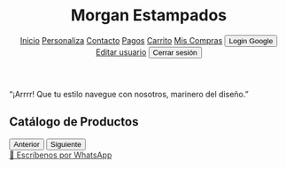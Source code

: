 <!DOCTYPE html>
<html lang="es">
<head>
  <meta charset="UTF-8" />
  <meta name="viewport" content="width=device-width, initial-scale=1.0" />
  <title>Morgan Estampados</title>
  <script src="https://cdn.tailwindcss.com"></script>
  <script src="https://www.gstatic.com/firebasejs/9.22.2/firebase-app-compat.js"></script>
  <script src="https://www.gstatic.com/firebasejs/9.22.2/firebase-auth-compat.js"></script>
  <style>
    .parpadea {
      animation: blink 1s infinite;
    }
    @keyframes blink {
      0%, 100% { opacity: 1; }
      50% { opacity: 0.3; }
    }

    button, a, img {
      transition: transform 0.2s ease-in-out;
    }
    button:hover, a:hover, img:hover {
      transform: scale(1.15);
    }
  </style>
</head>
<body class="text-gray-900 relative">
  <!-- Header -->
  <header class="bg-red-700 text-white p-4 shadow-md flex justify-between items-center">
    <h1 class="text-2xl font-bold">Morgan Estampados</h1>
    <nav class="space-x-4 flex items-center relative">
      <a href="#catalogo" class="hover:underline">Inicio</a>
      <a href="#personaliza.html" class="hover:underline">Personaliza</a>
      <a href="#contacto.html" class="hover:underline">Contacto</a>
      <a href="#pagos.html" class="hover:underline">Pagos</a>
      <a href="carro.html" class="hover:underline">Carrito</a>
      <a href="#compras.html" class="hover:underline">Mis Compras</a>
      <button id="loginBtn" class="bg-white text-red-700 px-2 py-1 rounded">Login Google</button>
      <div id="userDropdown" class="relative hidden">
        <div id="userCircle" class="w-8 h-8 rounded-full bg-white text-red-700 font-bold flex items-center justify-center cursor-pointer"></div>
        <div id="userMenu" class="absolute right-0 mt-2 w-40 bg-white text-red-700 rounded shadow-lg hidden z-50">
          <a href="usuario.html" class="block px-4 py-2 hover:bg-gray-100">Editar usuario</a>
          <button id="logoutBtn" class="block w-full text-left px-4 py-2 hover:bg-gray-100">Cerrar sesión</button>
        </div>
      </div>
    </nav>
  </header>

  <section class="bg-black text-white text-center p-2 text-lg italic">
    <p>
      “¡Arrrr! Que tu estilo navegue con nosotros, marinero del diseño.”
    </p>
  </section>

  <section id="catalogo" class="p-6">
    <h2 class="text-3xl font-semibold text-center mb-6">Catálogo de Productos</h2>
    <div class="grid grid-cols-1 md:grid-cols-4 gap-6" id="catalogo-grid"></div>
    <div class="flex justify-center gap-4 mt-6">
      <button id="prevPage" class="bg-red-700 text-white px-4 py-2 rounded">Anterior</button>
      <button id="nextPage" class="bg-red-700 text-white px-4 py-2 rounded">Siguiente</button>
    </div>
  </section>

  <a href="https://wa.link/ru46tm" target="_blank" class="fixed bottom-6 right-6 bg-green-500 text-white p-4 rounded-full shadow-lg parpadea text-xl font-bold">
    📩 Escríbenos por WhatsApp
  </a>

  <script>
    const firebaseConfig = {
      apiKey: "AIzaSyBCwRVaG0-WUaV2SchY00LlpX_VzGCvj8o",
      authDomain: "morganestampadoslogin.firebaseapp.com",
      projectId: "morganestampadoslogin",
      storageBucket: "morganestampadoslogin.firebasestorage.app",
      messagingSenderId: "807816306056",
      appId: "1:807816306056:web:ac494752760b365e15ae3d",
      measurementId: "G-WFSFQLM81S"
    };
    firebase.initializeApp(firebaseConfig);
    const auth = firebase.auth();

    const loginBtn = document.getElementById("loginBtn");
    const userCircle = document.getElementById("userCircle");
    const userDropdown = document.getElementById("userDropdown");
    const userMenu = document.getElementById("userMenu");
    const logoutBtn = document.getElementById("logoutBtn");

    loginBtn.addEventListener("click", () => {
      const provider = new firebase.auth.GoogleAuthProvider();
      auth.signInWithPopup(provider)
        .then(result => {
          const correo = result.user.email;
          localStorage.setItem("usuarioLogueado", correo);
          mostrarUsuario(correo);
        })
        .catch(err => {
          alert("Error al iniciar sesión");
          console.error(err);
        });
    });

    function mostrarUsuario(correo) {
      loginBtn.classList.add("hidden");
      userDropdown.classList.remove("hidden");
      userCircle.textContent = correo.charAt(0).toUpperCase();
    }

    document.addEventListener("DOMContentLoaded", () => {
      const correo = localStorage.getItem("usuarioLogueado");
      if (correo) mostrarUsuario(correo);

      let currentPage = 1;
      const productosPorPagina = 20;
      const totalProductos = 60;

      const catalogo = document.getElementById("catalogo-grid");
      let carrito = JSON.parse(localStorage.getItem("carrito")) || [];

      function guardarCarrito() {
        localStorage.setItem("carrito", JSON.stringify(carrito));
      }

      function obtenerCantidad(nombre) {
        const item = carrito.find(item => item.nombre === nombre);
        return item ? item.cantidad : 0;
      }

      window.agregarAlCarrito = function(nombre, precio, index) {
        const itemExistente = carrito.find(item => item.nombre === nombre);
        if (itemExistente) {
          itemExistente.cantidad++;
        } else {
          carrito.push({ nombre, precio, cantidad: 1 });
        }
        guardarCarrito();
        const input = document.getElementById(`contador-${index}`);
        if (input) input.value = obtenerCantidad(nombre);
      }

      window.actualizarCantidadDesdeInput = function(nombre, valor, index) {
        const cantidad = parseInt(valor);
        const item = carrito.find(item => item.nombre === nombre);
        if (item) {
          item.cantidad = cantidad > 0 ? cantidad : 1;
        } else {
          carrito.push({ nombre, precio: 0, cantidad: cantidad });
        }
        guardarCarrito();
      }

      function renderCatalogo(page) {
        catalogo.innerHTML = "";
        const inicio = (page - 1) * productosPorPagina + 1;
        const fin = Math.min(inicio + productosPorPagina - 1, totalProductos);
        for (let i = inicio; i <= fin; i++) {
          const nombre = i === 1 ? "Camiseta Pirata" : `Producto ${i}`;
          const precio = i === 1 ? 35000 : 20000 + i * 500;
          const cantidadActual = obtenerCantidad(nombre);
          const div = document.createElement('div');
          div.className = "bg-white p-4 rounded shadow flex flex-col items-center";
          div.innerHTML = `
            <img src="p${i}.jpeg" alt="${nombre}" class="w-full mb-2 rounded">
            <h3 class="font-bold text-center">${nombre}</h3>
            <p>$${precio}</p>
            <div class="flex flex-col mt-2 w-full items-center">
              <a href="p${i}.html" class="bg-purple-500 text-white px-4 py-2 rounded text-center mb-2 w-full">Ver detalles</a>
              <div class="flex items-center gap-2 w-full">
                <button onclick="agregarAlCarrito('${nombre}', ${precio}, ${i})" class="bg-pink-500 text-white px-4 py-2 rounded w-2/3 text-sm">Añadir al carro ❤️</button>
                <input type="number" min="1" value="${cantidadActual}" id="contador-${i}" class="w-16 border rounded px-2 py-1 text-center" onchange="actualizarCantidadDesdeInput('${nombre}', this.value, ${i})">
              </div>
            </div>`;
          catalogo.appendChild(div);
        }
      }

      document.getElementById("prevPage").addEventListener("click", () => {
        if (currentPage > 1) {
          currentPage--;
          renderCatalogo(currentPage);
        }
      });

      document.getElementById("nextPage").addEventListener("click", () => {
        const maxPage = Math.ceil(totalProductos / productosPorPagina);
        if (currentPage < maxPage) {
          currentPage++;
          renderCatalogo(currentPage);
        }
      });

      renderCatalogo(currentPage);
    });

    userCircle.addEventListener("click", () => {
      userMenu.classList.toggle("hidden");
    });

    logoutBtn.addEventListener("click", () => {
      auth.signOut().then(() => {
        localStorage.clear();
        userDropdown.classList.add("hidden");
        userMenu.classList.add("hidden");
        loginBtn.classList.remove("hidden");
        location.reload();
      });
    });
  </script>
</body>
</html>
